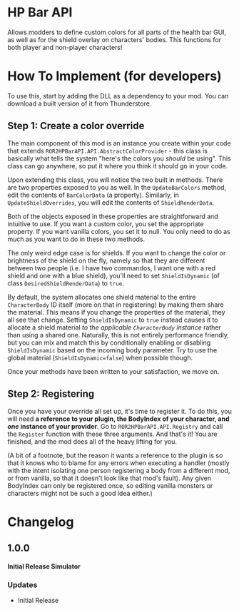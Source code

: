 # HP Bar API
Allows modders to define custom colors for all parts of the health bar GUI, as well as for the shield overlay on characters' bodies. This functions for both player and non-player characters!

# How To Implement (for developers)
To use this, start by adding the DLL as a dependency to your mod. You can download a built version of it from Thunderstore.

## Step 1: Create a color override
The main component of this mod is an instance you create within your code that extends `ROR2HPBarAPI.API.AbstractColorProvider` - this class is basically what tells the system "here's the colors you *should* be using". This class can go anywhere, so put it where you think it should go in your code.

Upon extending this class, you will notice the two built in methods. There are two properties exposed to you as well. In the `UpdateBarColors` method, edit the contents of `BarColorData` (a property). Similarly, in `UpdateShieldOverrides`, you will edit the contents of `ShieldRenderData`.

Both of the objects exposed in these properties are straightforward and intuitive to use. If you want a custom color, you set the appropriate property. If you want vanilla colors, you set it to null. You only need to do as much as you want to do in these two methods.

The only weird edge case is for shields. If you want to change the color or brightness of the shield on the fly, namely so that they are different between two people (i.e. I have two commandos, I want one with a red shield and one with a blue shield), you'll need to set `ShieldIsDynamic` (of class `DesiredShieldRenderData`) to `true`. 

By default, the system allocates one shield material to the entire `CharacterBody` ID itself (more on that in registering) by making them share the material. This means if you change the properties of the material, they all see that change. Setting `ShieldIsDynamic` to `true` instead causes it to allocate a shield material *to the applicable `CharacterBody` instance* rather than using a shared one. Naturally, this is not entirely performance friendly, but you can mix and match this by conditionally enabling or disabling `ShieldIsDynamic` based on the incoming body parameter. Try to use the global material (`ShieldIsDynamic=false`) when possible though.

Once your methods have been written to your satisfaction, we move on.

## Step 2: Registering
Once you have your override all set up, it's time to register it. To do this, you will need **a reference to your plugin, the BodyIndex of your character, and *one* instance of your provider**. Go to `ROR2HPBarAPI.API.Registry` and call the `Register` function with these three arguments. And that's it! You are finished, and the mod does all of the heavy lifting for you.

(A bit of a footnote, but the reason it wants a reference to the plugin is so that it knows who to blame for any errors when executing a handler (mostly with the intent isolating one person registering a body from a different mod, or from vanilla, so that it doesn't look like that mod's fault). Any given BodyIndex can only be registered once, so editing vanilla monsters or characters might not be such a good idea either.)

# Changelog
## 1.0.0
#### Initial Release Simulator

### Updates
* Initial Release